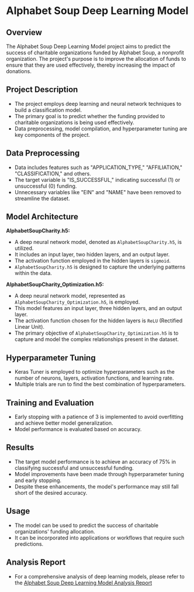 # Alphabet Soup Deep Learning Model

## Overview

The Alphabet Soup Deep Learning Model project aims to predict the success of charitable organizations funded by Alphabet Soup, a nonprofit organization. The project's purpose is to improve the allocation of funds to ensure that they are used effectively, thereby increasing the impact of donations.


## Project Description

- The project employs deep learning and neural network techniques to build a classification model.
- The primary goal is to predict whether the funding provided to charitable organizations is being used effectively.
- Data preprocessing, model compilation, and hyperparameter tuning are key components of the project.

## Data Preprocessing

- Data includes features such as "APPLICATION_TYPE," "AFFILIATION," "CLASSIFICATION," and others.
- The target variable is "IS_SUCCESSFUL," indicating successful (1) or unsuccessful (0) funding.
- Unnecessary variables like "EIN" and "NAME" have been removed to streamline the dataset.

## Model Architecture

**AlphabetSoupCharity.h5:**

- A deep neural network model, denoted as `AlphabetSoupCharity.h5`, is utilized.
- It includes an input layer, two hidden layers, and an output layer.
- The activation function employed in the hidden layers is `sigmoid`.
- `AlphabetSoupCharity.h5` is designed to capture the underlying patterns within the data.

**AlphabetSoupCharity_Optimization.h5:**

- A deep neural network model, represented as `AlphabetSoupCharity_Optimization.h5`, is employed.
- This model features an input layer, three hidden layers, and an output layer.
- The activation function chosen for the hidden layers is `ReLU` (Rectified Linear Unit).
- The primary objective of `AlphabetSoupCharity_Optimization.h5` is to capture and model the complex relationships present in the dataset.

## Hyperparameter Tuning

- Keras Tuner is employed to optimize hyperparameters such as the number of neurons, layers, activation functions, and learning rate.
- Multiple trials are run to find the best combination of hyperparameters.

## Training and Evaluation

- Early stopping with a patience of 3 is implemented to avoid overfitting and achieve better model generalization.
- Model performance is evaluated based on accuracy.

## Results

- The target model performance is to achieve an accuracy of 75% in classifying successful and unsuccessful funding.
- Model improvements have been made through hyperparameter tuning and early stopping.
- Despite these enhancements, the model's performance may still fall short of the desired accuracy.

## Usage

- The model can be used to predict the success of charitable organizations' funding allocation.
- It can be incorporated into applications or workflows that require such predictions.

## Analysis Report

- For a comprehensive analysis of deep learning models, please refer to the [Alphabet Soup Deep Learning Model Analysis Report](Deep_Learning_Challenge/Analysis_Report.md)



